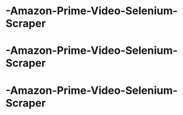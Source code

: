 # -Amazon-Prime-Video-Selenium-Scraper
# -Amazon-Prime-Video-Selenium-Scraper
# -Amazon-Prime-Video-Selenium-Scraper
